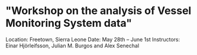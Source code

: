 # "Workshop on the analysis of Vessel Monitoring System data"

Location: Freetown, Sierra Leone
Date: May 28th – June 1st
Instructors: Einar Hjörleifsson, Julian M. Burgos and Alex Senechal
